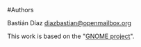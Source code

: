 #Authors

Bastián Díaz <diazbastian@openmailbox.org>

This work is based on the "[GNOME project](http://www.gnome.org)".




